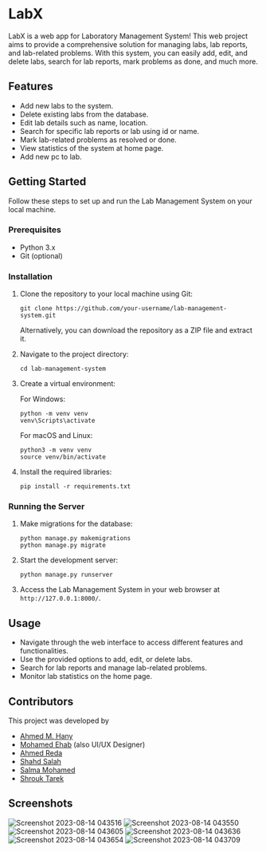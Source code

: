 
# LabX



LabX is a web app for Laboratory Management System! This web project aims to provide a comprehensive solution for managing labs, lab reports, and lab-related problems. With this system, you can easily add, edit, and delete labs, search for lab reports, mark problems as done, and much more.

## Features

- Add new labs to the system.
- Delete existing labs from the database.
- Edit lab details such as name, location.
- Search for specific lab reports or lab using id or name.
- Mark lab-related problems as resolved or done.
- View statistics of the system at home page.
- Add new pc to lab.

## Getting Started

Follow these steps to set up and run the Lab Management System on your local machine.

### Prerequisites

- Python 3.x
- Git (optional)

### Installation

1. Clone the repository to your local machine using Git:

   ```
   git clone https://github.com/your-username/lab-management-system.git
   ```

   Alternatively, you can download the repository as a ZIP file and extract it.

2. Navigate to the project directory:

   ```
   cd lab-management-system
   ```

3. Create a virtual environment:

   For Windows:

   ```
   python -m venv venv
   venv\Scripts\activate
   ```

   For macOS and Linux:

   ```
   python3 -m venv venv
   source venv/bin/activate
   ```

4. Install the required libraries:

   ```
   pip install -r requirements.txt
   ```

### Running the Server

1. Make migrations for the database:

   ```
   python manage.py makemigrations
   python manage.py migrate
   ```

2. Start the development server:

   ```
   python manage.py runserver
   ```

3. Access the Lab Management System in your web browser at `http://127.0.0.1:8000/`.

## Usage

- Navigate through the web interface to access different features and functionalities.
- Use the provided options to add, edit, or delete labs.
- Search for lab reports and manage lab-related problems.
- Monitor lab statistics on the home page.

## Contributors

This project was developed by
- [Ahmed M. Hany](https://github.com/ahmedmo112)
- [Mohamed Ehab](https://github.com/MoEhab27) (also UI/UX Designer)
- [Ahmed Reda](https://github.com/ahmedreda153)
- [Shahd Salah](https://github.com/Unicorn2105)
- [Salma Mohamed](https://github.com/salma12004)
- [Shrouk Tarek](https://github.com/shroukk7)

## Screenshots

![Screenshot 2023-08-14 043516](https://github.com/ahmedmo112/LabX/assets/78311079/678833fd-3bcc-4912-8472-c73b271abe81)
![Screenshot 2023-08-14 043550](https://github.com/ahmedmo112/lab-managment-system/assets/78311079/390f6c30-4c2e-4bb9-a40c-0309c77bb68c)
![Screenshot 2023-08-14 043605](https://github.com/ahmedmo112/lab-managment-system/assets/78311079/04c42fbe-1cf1-40c1-8e6e-5d2aab041d4b)
![Screenshot 2023-08-14 043636](https://github.com/ahmedmo112/lab-managment-system/assets/78311079/6ca22c49-aec7-4097-b993-403a4542df32)
![Screenshot 2023-08-14 043654](https://github.com/ahmedmo112/lab-managment-system/assets/78311079/4bc75003-7cd1-409c-959c-79202724c2ad)
![Screenshot 2023-08-14 043709](https://github.com/ahmedmo112/lab-managment-system/assets/78311079/14dc6765-3fc5-48a7-b265-b3a56272e9f8)




